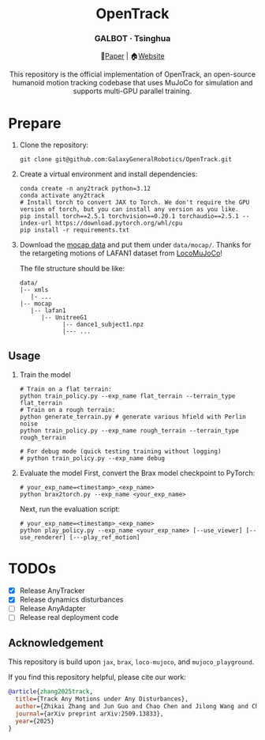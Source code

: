 <div align="center">
  <h1 align="center"> OpenTrack </h1>
  <h3 align="center"> GALBOT · Tsinghua </h3>
<!--   <p align="center">
    <a href="README.md"> English </a> | <a href="README_zh.md">中文</a>
  </p>     -->

:page_with_curl:[Paper](https://arxiv.org/abs/2509.13833) | :house:[Website](https://zzk273.github.io/Any2Track/)


This repository is the official implementation of OpenTrack, an open-source humanoid motion tracking codebase that uses MuJoCo for simulation and supports multi-GPU parallel training.
</div>

# Prepare

1. Clone the repository:
   ```shell
   git clone git@github.com:GalaxyGeneralRobotics/OpenTrack.git
   ```

2. Create a virtual environment and install dependencies:
   ```shell
   conda create -n any2track python=3.12
   conda activate any2track
   # Install torch to convert JAX to Torch. We don't require the GPU version of torch, but you can install any version as you like.
   pip install torch==2.5.1 torchvision==0.20.1 torchaudio==2.5.1 --index-url https://download.pytorch.org/whl/cpu
   pip install -r requirements.txt
   ```

5. Download the [mocap data](https://huggingface.co/datasets/robfiras/loco-mujoco-datasets/tree/main/Lafan1/mocap/UnitreeG1) and put them under `data/mocap/`. Thanks for the retargeting motions of LAFAN1 dataset from [LocoMuJoCo](https://github.com/robfiras/loco-mujoco/)!

   The file structure should be like:

   ```
   data/
   |-- xmls
      |- ...
   |-- mocap
      |-- lafan1
         |-- UnitreeG1
               |-- dance1_subject1.npz
               |--- ...
   ```

## Usage ##

1. Train the model
   ```shell
   # Train on a flat terrain:
   python train_policy.py --exp_name flat_terrain --terrain_type flat_terrain
   # Train on a rough terrain:
   python generate_terrain.py # generate various hfield with Perlin noise
   python train_policy.py --exp_name rough_terrain --terrain_type rough_terrain
   
   # For debug mode (quick testing training without logging)
   # python train_policy.py --exp_name debug 
   ```

2. Evaluate the model
   First, convert the Brax model checkpoint to PyTorch:
   ```shell
   # your_exp_name=<timestamp>_<exp_name>
   python brax2torch.py --exp_name <your_exp_name>
   ```

   Next, run the evaluation script:
   
   ```shell
   # your_exp_name=<timestamp>_<exp_name>
   python play_policy.py --exp_name <your_exp_name> [--use_viewer] [--use_renderer] [---play_ref_motion]
   ```

# TODOs

- [x] Release AnyTracker
- [x] Release dynamics disturbances
- [ ] Release AnyAdapter
- [ ] Release real deployment code
   
## Acknowledgement

This repository is build upon `jax`, `brax`, `loco-mujoco`, and `mujoco_playground`.

If you find this repository helpful, please cite our work:

```bibtex
@article{zhang2025track,
  title={Track Any Motions under Any Disturbances},
  author={Zhikai Zhang and Jun Guo and Chao Chen and Jilong Wang and Chenghuai Lin and Yunrui Lian and Han Xue and Zhenrong Wang and Maoqi Liu and Huaping Liu and He Wang and Li Yi},
  journal={arXiv preprint arXiv:2509.13833},
  year={2025}
}
```